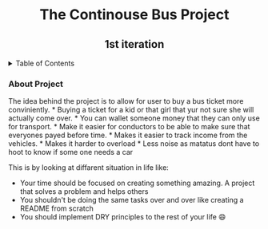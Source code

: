 <h1 align="center">The Continouse Bus Project</h1>
  <h2 align="center">1st iteration</h2>
  <!-- TABLE OF CONTENTS -->
<details>
  <summary>Table of Contents</summary>
  <ol>
    <li>
      <a href="#about-the-project">About The Project</a>
      <ul>
        <li><a href="#built-with">Built With</a></li>
      </ul>
    </li>
    <li>
      <a href="#getting-started">Getting Started</a>
      <ul>
        <li><a href="#prerequisites">Prerequisites</a></li>
        <li><a href="#installation">Installation</a></li>
      </ul>
    </li>
    <li><a href="#usage">Usage</a></li>
    <li><a href="#roadmap">Roadmap</a></li>
    <li><a href="#contributing">Contributing</a></li>
    <li><a href="#license">License</a></li>
    <li><a href="#contact">Contact</a></li>
    <li><a href="#acknowledgments">Acknowledgments</a></li>
  </ol>
</details>
<h3>About Project</h3>
The idea behind the project is to allow for user to buy a bus ticket more conviniently.
* Buying a ticket for a kid or that girl that yur not sure she will actually come over.
* You can wallet someone money that they can only use for transport.
* Make it easier for conductors to be able to make sure that everyones payed before time.
* Makes it easier to track income from the vehicles.
* Makes it harder to overload
* Less noise as matatus dont have to hoot to know if some one needs a car

This is by looking at diffarent situation in life like:
* Your time should be focused on creating something amazing. A project that solves a problem and helps others
* You shouldn't be doing the same tasks over and over like creating a README from scratch
* You should implement DRY principles to the rest of your life :smile:
